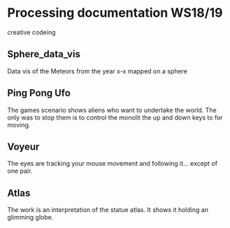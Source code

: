 # Processing documentation WS18/19
creative codeing

## Sphere_data_vis

Data vis of the Meteors from the year x-x mapped on a sphere


## Ping Pong Ufo

The games scenario shows aliens who want to undertake the world. The only was to stop them is to control the monolit the up and down keys to for moving.  


## Voyeur 

The eyes are tracking your mouse movement and following it... except of one pair.

## Atlas

The work is an interpretation of the statue atlas. It shows it holding an glimming globe.
